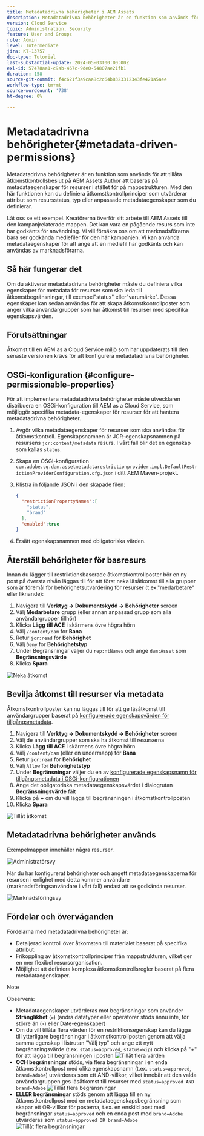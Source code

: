 ```yaml
---
title: Metadatadrivna behörigheter i AEM Assets
description: Metadatadrivna behörigheter är en funktion som används för att begränsa åtkomst baserat på metadataegenskaper för resurser i stället för mappstruktur.
version: Cloud Service
topic: Administration, Security
feature: User and Groups
role: Admin
level: Intermediate
jira: KT-13757
doc-type: Tutorial
last-substantial-update: 2024-05-03T00:00:00Z
exl-id: 57478aa1-c9ab-467c-9de0-54807ae21fb1
duration: 158
source-git-commit: f4c621f3a9caa8c2c64b8323312343fe421a5aee
workflow-type: tm+mt
source-wordcount: '738'
ht-degree: 0%

---
```


# Metadatadrivna behörigheter{#metadata-driven-permissions}

Metadatadrivna behörigheter är en funktion som används för att tillåta åtkomstkontrollsbeslut på AEM Assets Author att baseras på metadataegenskaper för resurser i stället för på mappstrukturen. Med den här funktionen kan du definiera åtkomstkontrollprinciper som utvärderar attribut som resursstatus, typ eller anpassade metadataegenskaper som du definierar.

Låt oss se ett exempel. Kreatörerna överför sitt arbete till AEM Assets till den kampanjrelaterade mappen. Det kan vara en pågående resurs som inte har godkänts för användning. Vi vill försäkra oss om att marknadsförarna bara ser godkända mediefiler för den här kampanjen. Vi kan använda metadataegenskaper för att ange att en mediefil har godkänts och kan användas av marknadsförarna.

## Så här fungerar det

Om du aktiverar metadatadrivna behörigheter måste du definiera vilka egenskaper för metadata för resurser som ska leda till åtkomstbegränsningar, till exempel&quot;status&quot; eller&quot;varumärke&quot;. Dessa egenskaper kan sedan användas för att skapa åtkomstkontrollposter som anger vilka användargrupper som har åtkomst till resurser med specifika egenskapsvärden.

## Förutsättningar

Åtkomst till en AEM as a Cloud Service miljö som har uppdaterats till den senaste versionen krävs för att konfigurera metadatadrivna behörigheter.

## OSGi-konfiguration {#configure-permissionable-properties}

För att implementera metadatadrivna behörigheter måste utvecklaren distribuera en OSGi-konfiguration till AEM as a Cloud Service, som möjliggör specifika metadata-egenskaper för resurser för att hantera metadatadrivna behörigheter.

1. Avgör vilka metadataegenskaper för resurser som ska användas för åtkomstkontroll. Egenskapsnamnen är JCR-egenskapsnamnen på resursens `jcr:content/metadata` resurs. I vårt fall blir det en egenskap som kallas `status`.
1. Skapa en OSGi-konfiguration `com.adobe.cq.dam.assetmetadatarestrictionprovider.impl.DefaultRestrictionProviderConfiguration.cfg.json` i ditt AEM Maven-projekt.
1. Klistra in följande JSON i den skapade filen:

   ```json
   {
     "restrictionPropertyNames":[
       "status",
       "brand"
     ],
     "enabled":true
   }
   ```

1. Ersätt egenskapsnamnen med obligatoriska värden.

## Återställ behörigheter för basresurs

Innan du lägger till restriktionsbaserade åtkomstkontrollposter bör en ny post på översta nivån läggas till för att först neka läsåtkomst till alla grupper som är föremål för behörighetsutvärdering för resurser (t.ex.&quot;medarbetare&quot; eller liknande):

1. Navigera till __Verktyg → Dokumentskydd → Behörigheter__ screen
1. Välj __Medarbetare__ grupp (eller annan anpassad grupp som alla användargrupper tillhör)
1. Klicka __Lägg till ACE__ i skärmens övre högra hörn
1. Välj `/content/dam` for __Bana__
1. Retur `jcr:read` for __Behörighet__
1. Välj `Deny` for __Behörighetstyp__
1. Under Begränsningar väljer du `rep:ntNames` och ange `dam:Asset` som __Begränsningsvärde__
1. Klicka __Spara__

![Neka åtkomst](./assets/metadata-driven-permissions/deny-access.png)

## Bevilja åtkomst till resurser via metadata

Åtkomstkontrollposter kan nu läggas till för att ge läsåtkomst till användargrupper baserat på [konfigurerade egenskapsvärden för tillgångsmetadata](#configure-permissionable-properties).

1. Navigera till __Verktyg → Dokumentskydd → Behörigheter__ screen
1. Välj de användargrupper som ska ha åtkomst till resurserna
1. Klicka __Lägg till ACE__ i skärmens övre högra hörn
1. Välj `/content/dam` (eller en undermapp) för __Bana__
1. Retur `jcr:read` for __Behörighet__
1. Välj `Allow` for __Behörighetstyp__
1. Under __Begränsningar__ väljer du en av [konfigurerade egenskapsnamn för tillgångsmetadata i OSGi-konfigurationen](#configure-permissionable-properties)
1. Ange det obligatoriska metadataegenskapsvärdet i dialogrutan __Begränsningsvärde__ fält
1. Klicka på __+__ om du vill lägga till begränsningen i åtkomstkontrollposten
1. Klicka __Spara__

![Tillåt åtkomst](./assets/metadata-driven-permissions/allow-access.png)

## Metadatadrivna behörigheter används

Exempelmappen innehåller några resurser.

![Administratörsvy](./assets/metadata-driven-permissions/admin-view.png)

När du har konfigurerat behörigheter och angett metadataegenskaperna för resursen i enlighet med detta kommer användare (marknadsföringsanvändare i vårt fall) endast att se godkända resurser.

![Marknadsföringsvy](./assets/metadata-driven-permissions/marketeer-view.png)

## Fördelar och överväganden

Fördelarna med metadatadrivna behörigheter är:

- Detaljerad kontroll över åtkomsten till materialet baserat på specifika attribut.
- Frikoppling av åtkomstkontrollprinciper från mappstrukturen, vilket ger en mer flexibel resursorganisation.
- Möjlighet att definiera komplexa åtkomstkontrollsregler baserat på flera metadataegenskaper.

>[!NOTE]
>
> Observera:
> 
> - Metadataegenskaper utvärderas mot begränsningar som använder __Stränglikhet__ (`=`) (andra datatyper eller operatorer stöds ännu inte, för större än (`>`) eller Date-egenskaper)
> - Om du vill tillåta flera värden för en restriktionsegenskap kan du lägga till ytterligare begränsningar i åtkomstkontrollposten genom att välja samma egenskap i listrutan &quot;Välj typ&quot; och ange ett nytt begränsningsvärde (t.ex. `status=approved`, `status=wip`) och klicka på &quot;+&quot; för att lägga till begränsningen i posten
> ![Tillåt flera värden](./assets/metadata-driven-permissions/allow-multiple-values.png)
> - __OCH begränsningar__ stöds, via flera begränsningar i en enda åtkomstkontrollpost med olika egenskapsnamn (t.ex. `status=approved`, `brand=Adobe`) utvärderas som ett AND-villkor, vilket innebär att den valda användargruppen ges läsåtkomst till resurser med `status=approved AND brand=Adobe`
> ![Tillåt flera begränsningar](./assets/metadata-driven-permissions/allow-multiple-restrictions.png)
> - __ELLER begränsningar__ stöds genom att lägga till en ny åtkomstkontrollpost med en metadataegenskapsbegränsning som skapar ett OR-villkor för posterna, t.ex. en enskild post med begränsningar `status=approved` och en enda post med `brand=Adobe` utvärderas som `status=approved OR brand=Adobe`
> ![Tillåt flera begränsningar](./assets/metadata-driven-permissions/allow-multiple-aces.png)
